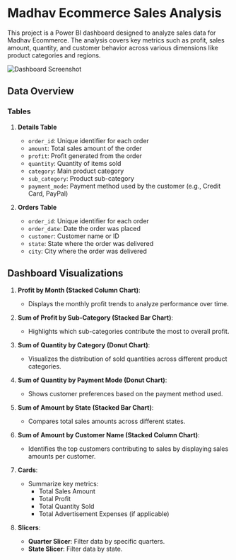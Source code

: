 # Madhav Ecommerce Sales Analysis

This project is a Power BI dashboard designed to analyze sales data for Madhav Ecommerce. The analysis covers key metrics such as profit, sales amount, quantity, and customer behavior across various dimensions like product categories and regions.

![Dashboard Screenshot](/dashboard.png)

## Data Overview

### Tables

1. **Details Table**
   - `order_id`: Unique identifier for each order
   - `amount`: Total sales amount of the order
   - `profit`: Profit generated from the order
   - `quantity`: Quantity of items sold
   - `category`: Main product category
   - `sub_category`: Product sub-category
   - `payment_mode`: Payment method used by the customer (e.g., Credit Card, PayPal)

2. **Orders Table**
   - `order_id`: Unique identifier for each order
   - `order_date`: Date the order was placed
   - `customer`: Customer name or ID
   - `state`: State where the order was delivered
   - `city`: City where the order was delivered

## Dashboard Visualizations

1. **Profit by Month (Stacked Column Chart)**:
   - Displays the monthly profit trends to analyze performance over time.

2. **Sum of Profit by Sub-Category (Stacked Bar Chart)**:
   - Highlights which sub-categories contribute the most to overall profit.

3. **Sum of Quantity by Category (Donut Chart)**:
   - Visualizes the distribution of sold quantities across different product categories.

4. **Sum of Quantity by Payment Mode (Donut Chart)**:
   - Shows customer preferences based on the payment method used.

5. **Sum of Amount by State (Stacked Bar Chart)**:
   - Compares total sales amounts across different states.

6. **Sum of Amount by Customer Name (Stacked Column Chart)**:
   - Identifies the top customers contributing to sales by displaying sales amounts per customer.

7. **Cards**:
   - Summarize key metrics:
     - Total Sales Amount
     - Total Profit
     - Total Quantity Sold
     - Total Advertisement Expenses (if applicable)

8. **Slicers**:
   - **Quarter Slicer**: Filter data by specific quarters.
   - **State Slicer**: Filter data by state.


